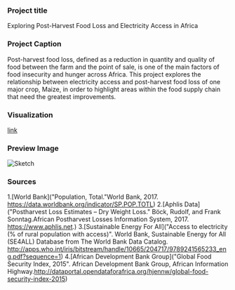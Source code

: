 ### Project title
Exploring Post-Harvest Food Loss and Electricity Access in Africa

### Project Caption
Post-harvest food loss, defined as a reduction in quantity and quality of food between the farm and the point of sale, is one of the main factors of food insecurity and hunger across Africa. This project explores the relationship between electricity access and post-harvest food loss of one major crop, Maize, in order to highlight areas within the food supply chain that need the greatest improvements.

### Visualization
[link](https://candicejmchan.github.io/major-studio-1/UNDP/Code/)

### Preview Image

![Sketch](PreviewImage.png)

### Sources
1.[World Bank]("Population, Total."World Bank, 2017. https://data.worldbank.org/indicator/SP.POP.TOTL)
2.[Aphlis Data]("Postharvest Loss Estimates – Dry Weight Loss." Böck, Rudolf, and Frank Sonntag.African Postharvest Losses Information System, 2017. https://www.aphlis.net.)
3.[Sustainable Energy For All]("Access to electricity (% of rural population with access)". World Bank, Sustainable Energy for All (SE4ALL) Database from The World Bank Data Catalog. http://apps.who.int/iris/bitstream/handle/10665/204717/9789241565233_eng.pdf?sequence=1)
4.[African Development Bank Group]("Global Food Security Index, 2015". African Development Bank Group, African Information Highway.http://dataportal.opendataforafrica.org/hjennw/global-food-security-index-2015)
